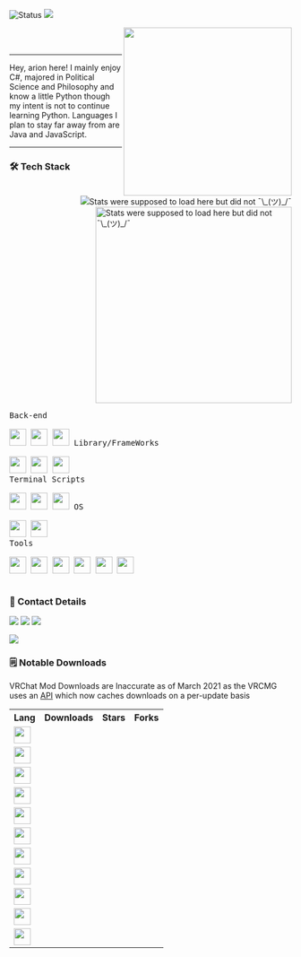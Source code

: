 ![Status](https://img.shields.io/badge/Status-Yes!-blue?style=for-the-badge)
<a href="https://github.com/Arion-Kun/">
	<img src="https://komarev.com/ghpvc/?username=Arion-Kun&style=for-the-badge">
</a>

<img align="right" width="300" src="https://cdn.discordapp.com/attachments/857319153031315456/945032662987472906/bg_2.png">
<br><br>

<hr>
Hey, arion here! I mainly enjoy C#, majored in Political Science and Philosophy and know a little Python though my intent is not to continue learning Python. Languages I plan to stay far away from are Java and JavaScript.
<hr>

<p>
	<a href="https://youtu.be/K7XHy8nppf4">
		<img align="right" src="https://github-readme-stats.vercel.app/api/top-langs?username=Arion-Kun&show_icons=true&include_all_commits=true&show_icons=true&title_color=fff&icon_color=303030&text_color=fff&bg_color=303030&hide_border=false" alt="Stats were supposed to load here but did not ¯\_(ツ)_/¯" />
	  <img align="right" width="350" src="https://github-readme-stats.vercel.app/api?username=Arion-Kun&show_icons=true&include_all_commits=true&show_icons=true&title_color=fff&icon_color=303030&text_color=fff&bg_color=303030&hide_border=false" alt="Stats were supposed to load here but did not ¯\_(ツ)_/¯" />
	</a>
</p>
	
<h3>🛠 Tech Stack</h3>
<p style="display: inline-block;" align="left">
  <kbd>
    <kbd>Back-end</kbd>
    <br>
    <br>
	<a href="https://en.wikipedia.org/wiki/C_Sharp_(programming_language)"><img width="30px" src="https://cdn.jsdelivr.net/gh/devicons/devicon/icons/csharp/csharp-plain.svg" /></a>
	<a href="https://en.wikipedia.org/wiki/Go_(programming_language)"><img width="30px" src="https://cdn.jsdelivr.net/gh/devicons/devicon/icons/go/go-original-wordmark.svg" /></a>
	<a href="https://en.wikipedia.org/wiki/Python_(programming_language)"><img width="30px" src="https://cdn.jsdelivr.net/gh/devicons/devicon/icons/python/python-original.svg" /></a>
  </kbd>
  <kbd>
    <kbd>Library/FrameWorks</kbd>
    <br>
    <br>
	<a href="https://www.nuget.org/"><img width="30px" src="https://upload.wikimedia.org/wikipedia/commons/thumb/2/25/NuGet_project_logo.svg/64px-NuGet_project_logo.svg.png" /></a>
	<a href="https://www.tutorialsteacher.com/core/dotnet-core"><img width="30px" src="https://cdn.discordapp.com/attachments/857319153031315456/945022087196725298/dotnet-logo.png" /></a>
	<a href="https://en.wikipedia.org/wiki/.NET_Framework"><img width="30px" src="https://upload.wikimedia.org/wikipedia/commons/thumb/a/a3/.NET_Logo.svg/120px-.NET_Logo.svg.png" /></a>
  </kbd>
  <br>
  <kbd>
    <kbd>Terminal Scripts</kbd>
    <br>
    <br>
	<a href="https://en.wikipedia.org/wiki/Python_(programming_language)"><img width="30px" src="https://cdn.jsdelivr.net/gh/devicons/devicon/icons/python/python-original.svg" /></a>
	<a href="https://en.wikipedia.org/wiki/Bash_(Unix_shell)"><img width="30px" src="https://cdn.jsdelivr.net/gh/devicons/devicon/icons/bash/bash-original.svg" /></a>
	<a href="https://en.wikipedia.org/wiki/PowerShell"><img width="30px" src="https://upload.wikimedia.org/wikipedia/commons/thumb/a/af/PowerShell_Core_6.0_icon.png/121px-PowerShell_Core_6.0_icon.png" /></a>
  </kbd>
<kbd>
    <kbd>OS</kbd>
    <br>
    <br>
	<a href="http://en.wikipedia.org/wiki/Linux">
    <img width="30px" src="https://cdn.jsdelivr.net/gh/devicons/devicon/icons/linux/linux-original.svg" /></a>
	<a href="https://en.wikipedia.org/wiki/Microsoft_Windows">
    <img width="30px" src="https://cdn.jsdelivr.net/gh/devicons/devicon/icons/windows8/windows8-original.svg" /></a>
  </kbd>
<br>
  <kbd>
    <kbd>Tools</kbd>
    <br>
    <br>
	<a href="https://code.visualstudio.com/"><img width="30px" src="https://cdn.jsdelivr.net/gh/devicons/devicon/icons/vscode/vscode-original.svg" /></a>
	<a href="https://visualstudio.microsoft.com/"><img width="30px" src="https://cdn.jsdelivr.net/gh/devicons/devicon/icons/visualstudio/visualstudio-plain.svg"></a>
	<a href="https://www.jetbrains.com/rider/"><img width="30px" src="https://cdn.discordapp.com/attachments/857319153031315456/945027101000626236/svgexport-13.svg" /></a>
	<a href="https://www.jetbrains.com/go/"><img width="30px" src="https://cdn.discordapp.com/attachments/857319153031315456/945028868853596240/svgexport-9.svg"></a>
	<a href="https://www.jetbrains.com/pycharm/"><img width="30px" src="https://cdn.discordapp.com/attachments/857319153031315456/945029275269087342/svgexport-12.svg"></a>
	<a href="https://en.wikipedia.org/wiki/Git"><img width="30px" src="https://cdn.discordapp.com/attachments/857319153031315456/945031661744189440/git-icon-logo-png-transparent.png"></a>
  </kbd>
<br>
	
<h3>📲 Contact Details</h3>

<a href="https://discordapp.com/users/155396491853168640"><img src="https://img.shields.io/static/v1?label=arion&message=%231223&colorA=1e1e28&colorB=c9cbff&style=for-the-badge"></a>
<a href="https://youtu.be/K7XHy8nppf4?WhyWouldYouClickHere,YouAreAlreadyOnGithubBoomer!"><img src="https://img.shields.io/static/v1?label=Github&message=Arion-Kun&colorA=1e1e28&colorB=C0E4EC&style=for-the-badge"></a>
<a href="https://steamcommunity.com/id/Arion_Kun/"><img src="https://img.shields.io/static/v1?label=Steam&message=Arion&colorA=1e1e28&colorB=C0E4EC&style=for-the-badge"></a>
<p align="left"><img src="https://raw.githubusercontent.com/catppuccin/catppuccin/dev/assets/footers/gray0_ctp_on_line.svg?sanitize=true" /></p>

<h3>🗒️ Notable Downloads</h3>

<p>
    VRChat Mod Downloads are Inaccurate as of March 2021 as the VRCMG uses an <a href="https://api.vrcmg.com/v0/mods.json">API</a> which now caches downloads on a per-update basis<br>
</p>
<!-- Table -->
	<table>
        <tr>
            <th>Lang</th>
            <th>Downloads</th>
            <th>Stars</th>
            <th>Forks</th>
        </tr>
        <!-- C# Stuff -->
        <!-- PostProcessing+ -->
        <tr>
            <td>
                <a href="https://en.wikipedia.org/wiki/C_Sharp_(programming_language)">
                <img width="30" heigh="30" src="https://upload.wikimedia.org/wikipedia/commons/thumb/0/0d/C_Sharp_wordmark.svg/120px-C_Sharp_wordmark.svg.png"/>
            </td>
            <td>
                <a href="https://github.com/Arion-Kun/PostProcessing">
                <img alt="" src="https://img.shields.io/github/downloads/arion-kun/PostProcessing/total?colorA=1e1e28&colorB=129415&label=Post Processing%2b&style=for-the-badge">
            </td>
            <td>
		<a href="https://github.com/Arion-Kun/PostProcessing/stargazers">
                <img alt="" src="https://img.shields.io/github/stars/arion-kun/PostProcessing?colorA=1e1e28&colorB=c9cbff&style=for-the-badge">
            </td>
            <td>
		    <a href="https://github.com/Arion-Kun/PostProcessing/network/members">
                <img alt="" src="https://img.shields.io/github/forks/arion-kun/PostProcessing?colorA=1e1e28&colorB=c9cbff&style=for-the-badge">
            </td>
            </a>
        </tr>
        <!-- MicSensitivity -->
       <tr>
            <td>
                <a href="https://en.wikipedia.org/wiki/C_Sharp_(programming_language)">
                <img width="30" heigh="30" src="https://upload.wikimedia.org/wikipedia/commons/thumb/0/0d/C_Sharp_wordmark.svg/120px-C_Sharp_wordmark.svg.png"/>
            </td>
            <td>
                <a href="https://github.com/Arion-Kun/MicSensitivity">
                <img alt="" src="https://img.shields.io/github/downloads/arion-kun/MicSensitivity/total?colorA=1e1e28&colorB=129415&label=Mic Sensitivity&style=for-the-badge">
            </td>
            <td>
		<a href="https://github.com/Arion-Kun/MicSensitivity/stargazers">
                <img alt="" src="https://img.shields.io/github/stars/arion-kun/MicSensitivity?colorA=1e1e28&colorB=c9cbff&style=for-the-badge">
            </td>
            <td>
		<a href="https://github.com/Arion-Kun/MicSensitivity/network/members">
                <img alt="" src="https://img.shields.io/github/forks/arion-kun/MicSensitivity?colorA=1e1e28&colorB=c9cbff&style=for-the-badge">
            </td>
            </a>
        </tr>
        <!-- ToggleMicIcon -->
        <tr>
            <td>
                <a href="https://en.wikipedia.org/wiki/C_Sharp_(programming_language)">
                <img width="30" heigh="30" src="https://upload.wikimedia.org/wikipedia/commons/thumb/0/0d/C_Sharp_wordmark.svg/120px-C_Sharp_wordmark.svg.png"/>
            </td>
            <td>
                <a href="https://github.com/Arion-Kun/ToggleMicIcon">
                <img alt="" src="https://img.shields.io/github/downloads/arion-kun/ToggleMicIcon/total?colorA=1e1e28&colorB=129415&label=Toggle Mic Icon&style=for-the-badge">
            </td>
            <td>
		<a href="https://github.com/Arion-Kun/ToggleMicIcon/stargazers">
                <img alt="" src="https://img.shields.io/github/stars/arion-kun/ToggleMicIcon?colorA=1e1e28&colorB=c9cbff&style=for-the-badge">
            </td>
            <td>
		<a href="https://github.com/Arion-Kun/ToggleMicIcon/network/members">
                <img alt="" src="https://img.shields.io/github/forks/arion-kun/ToggleMicIcon?colorA=1e1e28&colorB=c9cbff&style=for-the-badge">
            </td>
            </a>
        </tr>
        <!-- ToggleUIStickers -->
        <tr>
            <td>
                <a href="https://en.wikipedia.org/wiki/C_Sharp_(programming_language)">
                <img width="30" heigh="30" src="https://upload.wikimedia.org/wikipedia/commons/thumb/0/0d/C_Sharp_wordmark.svg/120px-C_Sharp_wordmark.svg.png"/>
            </td>
            <td>
                <a href="https://github.com/Arion-Kun/ToggleUIStickers">
                <img alt="" src="https://img.shields.io/github/downloads/arion-kun/ToggleUIStickers/total?colorA=1e1e28&colorB=129415&label=Toggle UI Stickers&style=for-the-badge">
            </td>
            <td>
		<a href="https://github.com/Arion-Kun/ToggleUIStickers/stargazers">
                <img alt="" src="https://img.shields.io/github/stars/arion-kun/ToggleUIStickers?colorA=1e1e28&colorB=c9cbff&style=for-the-badge">
            </td>
            <td>
		<a href="https://github.com/Arion-Kun/ToggleUIStickers/network/members">
                <img alt="" src="https://img.shields.io/github/forks/arion-kun/ToggleUIStickers?colorA=1e1e28&colorB=c9cbff&style=for-the-badge">
            </td>
            </a>
        </tr>
        <!-- ConsoleEncodingFix -->
        <tr>
            <td>
                <a href="https://en.wikipedia.org/wiki/C_Sharp_(programming_language)">
                <img width="30" heigh="30" src="https://upload.wikimedia.org/wikipedia/commons/thumb/0/0d/C_Sharp_wordmark.svg/120px-C_Sharp_wordmark.svg.png"/>
            </td>
            <td>
                <a href="https://github.com/Arion-Kun/ConsoleEncodingFix">
                <img alt="" src="https://img.shields.io/github/downloads/arion-kun/ConsoleEncodingFix/total?colorA=1e1e28&colorB=129415&label=Console Encoding Fix&style=for-the-badge">
            </td>
            <td>
		<a href="https://github.com/Arion-Kun/ConsoleEncodingFix/stargazers">
                <img alt="" src="https://img.shields.io/github/stars/arion-kun/ConsoleEncodingFix?colorA=1e1e28&colorB=c9cbff&style=for-the-badge">
            </td>
            <td>
		<a href="https://github.com/Arion-Kun/ConsoleEncodingFix/network/members">
                <img alt="" src="https://img.shields.io/github/forks/arion-kun/ConsoleEncodingFix?colorA=1e1e28&colorB=c9cbff&style=for-the-badge">
            </td>
            </a>
        </tr>
                <!-- WingStateSaver -->
        <tr>
            <td>
                <a href="https://en.wikipedia.org/wiki/C_Sharp_(programming_language)">
                <img width="30" heigh="30" src="https://upload.wikimedia.org/wikipedia/commons/thumb/0/0d/C_Sharp_wordmark.svg/120px-C_Sharp_wordmark.svg.png"/>
            </td>
            <td>
                <a href="https://github.com/Arion-Kun/WingStateSaver">
                <img alt="" src="https://img.shields.io/github/downloads/arion-kun/WingStateSaver/total?colorA=1e1e28&colorB=129415&label=Wing State Saver&style=for-the-badge">
            </td>
            <td>
		<a href="https://github.com/Arion-Kun/WingStateSaver/stargazers">
                <img alt="" src="https://img.shields.io/github/stars/arion-kun/WingStateSaver?colorA=1e1e28&colorB=c9cbff&style=for-the-badge">
            </td>
            <td>
	    	<a href="https://github.com/Arion-Kun/WingStateSaver/network/members">
                <img alt="" src="https://img.shields.io/github/forks/arion-kun/WingStateSaver?colorA=1e1e28&colorB=c9cbff&style=for-the-badge">
            </td>
            </a>
        </tr>
        <!-- ResizePls -->
        <tr>
            <td>
                <a href="https://en.wikipedia.org/wiki/C_Sharp_(programming_language)">
                <img width="30" heigh="30" src="https://upload.wikimedia.org/wikipedia/commons/thumb/0/0d/C_Sharp_wordmark.svg/120px-C_Sharp_wordmark.svg.png"/>
            </td>
            <td>
                <a href="https://github.com/Arion-Kun/ResizePls">
                <img alt="" src="https://img.shields.io/github/downloads/arion-kun/ResizePls/total?colorA=1e1e28&colorB=129415&label=Resize Pls&style=for-the-badge">
            </td>
            <td>
		<a href="https://github.com/Arion-Kun/ResizePls/stargazers">
                <img alt="" src="https://img.shields.io/github/stars/arion-kun/ResizePls?colorA=1e1e28&colorB=c9cbff&style=for-the-badge">
            </td>
            <td>
		<a href="https://github.com/Arion-Kun/ResizePls/network/members">
                <img alt="" src="https://img.shields.io/github/forks/arion-kun/ResizePls?colorA=1e1e28&colorB=c9cbff&style=for-the-badge">
            </td>
            </a>
        </tr>
        <!-- StartupManager -->
        <tr>
            <td>
                <a href="https://en.wikipedia.org/wiki/C_Sharp_(programming_language)">
                <img width="30" heigh="30" src="https://upload.wikimedia.org/wikipedia/commons/thumb/0/0d/C_Sharp_wordmark.svg/120px-C_Sharp_wordmark.svg.png"/>
            </td>
            <td>
                <a href="https://github.com/Arion-Kun/StartupManager">
                <img alt="" src="https://img.shields.io/github/downloads/arion-kun/StartupManager/total?colorA=1e1e28&colorB=129415&label=Startup Manager&style=for-the-badge">
            </td>
            <td>
		<a href="https://github.com/Arion-Kun/StartupManager/stargazers">
                <img alt="" src="https://img.shields.io/github/stars/arion-kun/StartupManager?colorA=1e1e28&colorB=c9cbff&style=for-the-badge">
            </td>
            <td>
		<a href="https://github.com/Arion-Kun/StartupManager/network/members">
                <img alt="" src="https://img.shields.io/github/forks/arion-kun/StartupManager?colorA=1e1e28&colorB=c9cbff&style=for-the-badge">
            </td>
            </a>
        </tr>
        <!-- RainmeterWrapper -->
        <tr>
            <td>
                <a href="https://en.wikipedia.org/wiki/C_Sharp_(programming_language)">
                <img width="30" heigh="30" src="https://upload.wikimedia.org/wikipedia/commons/thumb/0/0d/C_Sharp_wordmark.svg/120px-C_Sharp_wordmark.svg.png"/>
            </td>
            <td>
                <a href="https://github.com/Arion-Kun/RainmeterWrapper">
                <img alt="" src="https://img.shields.io/github/downloads/arion-kun/RainmeterWrapper/total?colorA=1e1e28&colorB=129415&label=Rainmeter Wrapper&style=for-the-badge">
            </td>
            <td>
		<a href="https://github.com/Arion-Kun/RainmeterWrapper/stargazers">
                <img alt="" src="https://img.shields.io/github/stars/arion-kun/RainmeterWrapper?colorA=1e1e28&colorB=c9cbff&style=for-the-badge">
            </td>
            <td>
		<a href="https://github.com/Arion-Kun/RainmeterWrapper/network/members">
                <img alt="" src="https://img.shields.io/github/forks/arion-kun/RainmeterWrapper?colorA=1e1e28&colorB=c9cbff&style=for-the-badge">
            </td>
            </a>
        </tr>
        <!-- GoLang Stuff -->
        <!-- GoZippy -->
        <tr>
            <td>
                <a href="https://en.wikipedia.org/wiki/Go_(programming_language)">
                <img width="30" heigh="30"  src="https://upload.wikimedia.org/wikipedia/commons/thumb/0/05/Go_Logo_Blue.svg/215px-Go_Logo_Blue.svg.png"/>
            </td>
            <td>
                <a href="https://github.com/Arion-Kun/GoZippy">
                <img alt="" src="https://img.shields.io/github/downloads/arion-kun/GoZippy/total?colorA=1e1e28&colorB=38ADD8&label=Go Zippy&style=for-the-badge">
            </td>
            <td>
		<a href="https://github.com/Arion-Kun/GoZippy/stargazers">
                <img alt="" src="https://img.shields.io/github/stars/arion-kun/GoZippy?colorA=1e1e28&colorB=c9cbff&style=for-the-badge">
            </td>
            <td>
		<a href="https://github.com/Arion-Kun/GoZippy/network/members">
                <img alt="" src="https://img.shields.io/github/forks/arion-kun/GoZippy?colorA=1e1e28&colorB=c9cbff&style=for-the-badge">
            </td>
            </a>
        </tr>
        <!-- GoLaunch -->
        <tr>
            <td>
                <a href="https://en.wikipedia.org/wiki/Go_(programming_language)">
                <img width="30" heigh="30"  src="https://upload.wikimedia.org/wikipedia/commons/thumb/0/05/Go_Logo_Blue.svg/215px-Go_Logo_Blue.svg.png"/>
            </td>
            <td>
                <a href="https://github.com/Arion-Kun/GoLaunch">
                <img alt="" src="https://img.shields.io/github/downloads/arion-kun/GoLaunch/total?colorA=1e1e28&colorB=38ADD8&label=Go Launch&style=for-the-badge">
            </td>
            <td>
		<a href="https://github.com/Arion-Kun/GoLaunch/stargazers">
                <img alt="" src="https://img.shields.io/github/stars/arion-kun/GoLaunch?colorA=1e1e28&colorB=c9cbff&style=for-the-badge">
            </td>
            <td>
		<a href="https://github.com/Arion-Kun/GoLaunch/network/members">
                <img alt="" src="https://img.shields.io/github/forks/arion-kun/GoLaunch?colorA=1e1e28&colorB=c9cbff&style=for-the-badge">
            </td>
            </a>
        </tr>
    </table>
</p>
